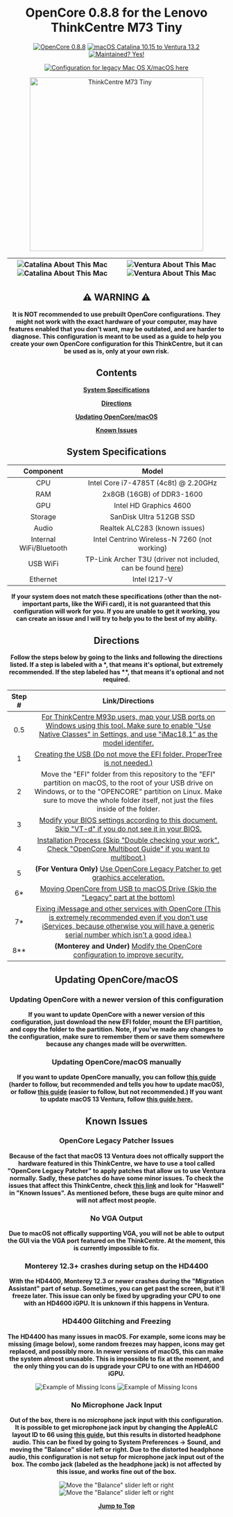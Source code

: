 <div align="center">
  
  # **OpenCore 0.8.8 for the Lenovo ThinkCentre M73 Tiny**
  
  [![OpenCore 0.8.8](https://img.shields.io/badge/OpenCore-0.8.8-15b8d7)](https://github.com/acidanthera/OpenCorePkg)
  [![macOS Catalina 10.15 to Ventura 13.2](https://img.shields.io/badge/macOS-Catalina%2010.15%20to%20Ventura%2013.2-f48003?logo=apple)](https://apple.com/macos/ventura)
  [![Maintained? Yes!](https://img.shields.io/badge/Maintained%3F-Yes!-green.svg)](https://github.com/UHDbits/M73-Tiny-OpenCore/graphs/commit-activity)

  [![Configuration for legacy Mac OS X/macOS here](https://img.shields.io/badge/Click%20here%20for%20legacy%20Mac%20OS%20X%2FmacOS%20support.-red)](https://github.com/UHDbits/M73-Tiny-OpenCore/tree/legacy)

  <img src="https://github.com/UHDbits/M73-Tiny-OpenCore/raw/main/Resources/Images/ThinkCentre.png" alt="ThinkCentre M73 Tiny" width="400px"/>
  
  | ![Catalina About This Mac](/Resources/Images/About%20This%20Mac/DarkCatalinaAboutThisMac.png#gh-dark-mode-only) ![Catalina About This Mac](/Resources/Images/About%20This%20Mac/LightCatalinaAboutThisMac.png#gh-light-mode-only) | ![Ventura About This Mac](/Resources/Images/About%20This%20Mac/DarkVenturaAboutThisMac.png#gh-dark-mode-only) ![Ventura About This Mac](/Resources/Images/About%20This%20Mac/LightVenturaAboutThisMac.png#gh-light-mode-only) |
  | ----------------------------------------- | ----------------------------------------- |
  
  ## ⚠️ WARNING ⚠️
  
  **It is NOT recommended to use prebuilt OpenCore configurations. They might not work with the exact hardware of your computer, may have features enabled that you don't want, may be outdated, and are harder to diagnose. This configuration is meant to be used as a guide to help you create your own OpenCore configuration for this ThinkCentre, but it can be used as is, only at your own risk.**
  
  ## Contents
  
  [**System Specifications**](#system-specifications)
  
  [**Directions**](#directions)

  [**Updating OpenCore/macOS**](#updating-opencoremacos)

  [**Known Issues**](#known-issues)
  
  ## System Specifications
  
  | Component | Model |
  | :-: | :-: |
  | CPU | Intel Core i7-4785T (4c8t) @ 2.20GHz |
  | RAM | 2x8GB (16GB) of DDR3-1600 |
  | GPU | Intel HD Graphics 4600 |
  | Storage | SanDisk Ultra 512GB SSD |
  | Audio | Realtek ALC283 (known issues) |
  | Internal WiFi/Bluetooth | Intel Centrino Wireless-N 7260 (not working) |
  | USB WiFi | TP-Link Archer T3U (driver not included, can be found [here](https://github.com/chris1111/Wireless-USB-OC-Big-Sur-Adapter)) |
  | Ethernet | Intel I217-V |
  
  **If your system does not match these specifications (other than the not-important parts, like the WiFi card), it is not guaranteed that this configuration will work for you. If you are unable to get it working, you can create an issue and I will try to help you to the best of my ability.**

  ## Directions
  
  **Follow the steps below by going to the links and following the directions listed. If a step is labeled with a &#42;, that means it's optional, but extremely recommended. If the step labeled has &#42;&#42;, that means it's optional and not required.**

  | Step # | Link/Directions |
  | :-: | :-: |
  | 0.5 | [For ThinkCentre M93p users, map your USB ports on Windows using this tool. Make sure to enable "Use Native Classes" in Settings, and use "iMac18,1" as the model identifer.](https://github.com/USBToolBox/tool)
  | 1 | [Creating the USB (Do not move the EFI folder. ProperTree is not needed.)](https://dortania.github.io/OpenCore-Install-Guide/installer-guide/#making-the-installer) |
  | 2 | Move the "EFI" folder from this repository to the "EFI" partition on macOS, to the root of your USB drive on Windows, or to the "OPENCORE" partition on Linux. Make sure to move the whole folder itself, not just the files inside of the folder.
  | 3 | [Modify your BIOS settings according to this document. Skip "VT-d" if you do not see it in your BIOS.](/Resources/Documentation/BIOSSettings.md)
  | 4 | [Installation Process (Skip "Double checking your work". Check "OpenCore Multiboot Guide" if you want to multiboot.)](https://dortania.github.io/OpenCore-Install-Guide/installation/installation-process.html#booting-the-opencore-usb)
  | 5 | **(For Ventura Only)** [Use OpenCore Legacy Patcher to get graphics acceleration.](/Resources/Documentation/VenturaOCLP.md)
  | 6* | [Moving OpenCore from USB to macOS Drive (Skip the "Legacy" part at the bottom)](https://dortania.github.io/OpenCore-Post-Install/universal/oc2hdd.html)
  | 7* | [Fixing iMessage and other services with OpenCore (This is extremely recommended even if you don't use iServices, because otherwise you will have a generic serial number which isn't a good idea.)](https://dortania.github.io/OpenCore-Post-Install/universal/iservices.html)
  | 8** | **(Monterey and Under)** [Modify the OpenCore configuration to improve security.](/Resources/Documentation/Security.md)

  ## Updating OpenCore/macOS
  
  ### Updating OpenCore with a newer version of this configuration
  **If you want to update OpenCore with a newer version of this configuration, just download the new EFI folder, mount the EFI partition, and copy the folder to the partition. Note, if you've made any changes to the configuration, make sure to remember them or save them somewhere because any changes made will be overwritten.**

  ### Updating OpenCore/macOS manually
  **If you want to update OpenCore manually, you can follow [this guide](https://dortania.github.io/OpenCore-Post-Install/universal/update.html#updating-opencore) (harder to follow, but recommended and tells you how to update macOS), or follow [this guide](https://www.insanelymac.com/forum/topic/347035-guide-updating-and-maintaining-opencore-new-method/) (easier to follow, but not recommended.) If you want to update macOS 13 Ventura, follow [this guide here.](/Resources/Documentation/VenturaOCLP.md#before-updating-macos)**

  ## Known Issues
  
  ### OpenCore Legacy Patcher Issues
  **Because of the fact that macOS 13 Ventura does not offically support the hardware featured in this ThinkCentre, we have to use a tool called "OpenCore Legacy Patcher" to apply patches that allow us to use Ventura normally. Sadly, these patches do have some minor issues. To check the issues that affect this ThinkCentre, check [this link](https://github.com/dortania/OpenCore-Legacy-Patcher/issues/1008/) and look for "Haswell" in "Known Issues". As mentioned before, these bugs are quite minor and will not affect most people.**

  ### No VGA Output
  **Due to macOS not offically supporting VGA, you will not be able to output the GUI via the VGA port featured on the ThinkCentre. At the moment, this is currently impossible to fix.**

  ### Monterey 12.3+ crashes during setup on the HD4400
  **With the HD4400, Monterey 12.3 or newer crashes during the "Migration Assistant" part of setup. Sometimes, you can get past the screen, but it'll freeze later. This issue can only be fixed by upgrading your CPU to one with an HD4600 iGPU. It is unknown if this happens in Ventura.**

  ### HD4400 Glitching and Freezing
  **The HD4400 has many issues in macOS. For example, some icons may be missing (image below), some random freezes may happen, icons may get replaced, and possibly more. In newer versions of macOS, this can make the system almost unusable. This is impossible to fix at the moment, and the only thing you can do is upgrade your CPU to one with an HD4600 iGPU.**

  ![Example of Missing Icons](/Resources/Images/Missing%20Icons/DarkMissingIcons.png#gh-dark-mode-only) ![Example of Missing Icons](/Resources/Images/Missing%20Icons/LightMissingIcons.png#gh-light-mode-only)

  ### No Microphone Jack Input
  **Out of the box, there is no microphone jack input with this configuration. It is possible to get microphone jack input by changing the AppleALC layout ID to 66 using [this guide](https://dortania.github.io/OpenCore-Post-Install/universal/audio.html#making-layout-id-more-permanent), but this results in distorted headphone audio. This can be fixed by going to System Preferences -> Sound, and moving the "Balance" slider left or right. Due to the distorted headphone audio, this configuration is not setup for microphone jack input out of the box. The combo jack (labeled as the headphone jack) is not affected by this issue, and works fine out of the box.**
  
  ![Move the "Balance" slider left or right](/Resources/Images/Headphones%20Fix/DarkHeadphonesFix.png#gh-dark-mode-only) ![Move the "Balance" slider left or right](/Resources/Images/Headphones%20Fix/LightHeadphonesFix.png#gh-light-mode-only)
  
  [**Jump to Top**](#opencore-088-for-the-lenovo-thinkcentre-m73-tiny)

</div>
